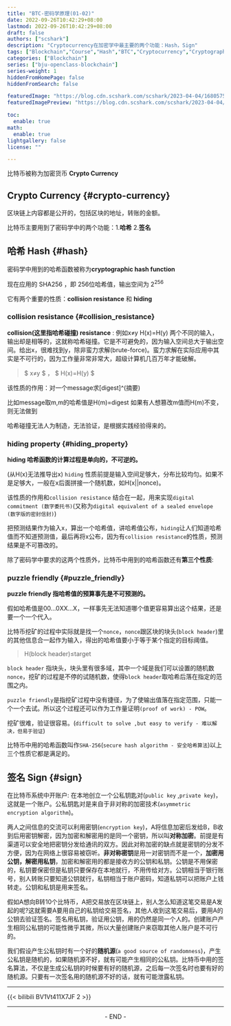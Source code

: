 ```yaml
---
title: "BTC-密码学原理(01-02)"
date: 2022-09-26T10:42:29+08:00
lastmod: 2022-09-26T10:42:29+08:00
draft: false
authors: ["scshark"]
description: "Cryptocurrency在加密学中最主要的两个功能：Hash，Sign"
tags: ["Blockchain","Course","Hash","BTC","Cryptocurrency","Cryptographic"]
categories: ["Blockchain"]
series: ["bju-openclass-blockchain"]
series-weight: 1
hiddenFromHomePage: false
hiddenFromSearch: false

featuredImage: "https://blog.cdn.scshark.com/scshark/2023-04-04/16805757940288.jpg"
featuredImagePreview: "https://blog.cdn.scshark.com/scshark/2023-04-04/16805757940288.jpg"

toc:
  enable: true
math:
  enable: true
lightgallery: false
license: ""

---
```


比特币被称为加密货币 **Crypto Currency**

<!--more-->


## Crypto Currency {#crypto-currency}

区块链上内容都是公开的，包括区块的地址，转账的金额。

比特币主要用到了密码学中的两个功能：1.**哈希** 2.**签名**

## 哈希 Hash {#hash}

密码学中用到的哈希函数被称为**cryptographic hash function**

现在应用的 SHA256 ，即 256位哈希值，输出空间为 $2^{256}$

它有两个重要的性质：**collision resistance** 和 **hiding**

### collision resistance {#collision_resistance}

**collision(这里指哈希碰撞) resistance**  :
例如x≠y H(x)=H(y) 两个不同的输入，输出却是相等的，这就称哈希碰撞。它是不可避免的，因为输入空间总大于输出空间。给出x，很难找到y，除非蛮力求解(brute-force)。蛮力求解在实际应用中其实是不可行的，因为工作量非常非常大，超级计算机几百万年才能破解。

> $ x≠y $ ，   $ H(x)=H(y) $

该性质的作用：对一个message求[digest]^(摘要)

比如message取m,m的哈希值是H(m)=digest 如果有人想篡改m值而H(m)不变，则无法做到

哈希碰撞无法人为制造，无法验证，是根据实践经验得来的。

### hiding property {#hiding_property}

**hiding 哈希函数的计算过程是单向的，不可逆的。**

(从H(x)无法推导出x) `hiding` 性质前提是输入空间足够大，分布比较均匀。如果不是足够大，一般在x后面拼接一个随机数，如H(x||nonce)。

该性质的作用和`collision resistance` 结合在一起，用来实现`digital commitment (数字委托书)`(又称为`digital equivalent of a sealed envelope (数字版的密封信封)`)

把预测结果作为输入x，算出一个哈希值，讲哈希值公布，`hiding`让人们知道哈希值而不知道预测值，最后再将x公布，因为有`collision resistance`的性质，预测结果是不可篡改的。

除了密码学中要求的这两个性质外，比特币中用到的哈希函数还有**第三个性质**:

### puzzle friendly {#puzzle_friendly}

**puzzle friendly 指哈希值的预算事先是不可预测的。**

假如哈希值是00...0XX...X，一样事先无法知道哪个值更容易算出这个结果，还是要一个一个代入。

比特币挖矿的过程中实际就是找一个`nonce`，`nonce`跟区块的块头(`block header`)里的其他信息合一起作为输入，得出的哈希值要小于等于某个指定的目标阈值。

> H(block header)≤target

`block header`  指块头，块头里有很多域，其中一个域是我们可以设置的随机数`nonce`，挖矿的过程是不停的试随机数，使得`block header`取哈希后落在指定的范围之内。

`puzzle friendly`是指挖矿过程中没有捷径，为了使输出值落在指定范围，只能一个一个去试。所以这个过程还可以作为工作量证明`(proof of work) - POW`。

挖矿很难，验证很容易。(`difficult to solve ,but easy to verify - 难以解决，但易于验证`)

比特币中用的哈希函数叫作`SHA-256`(`secure hash algorithm - 安全哈希算法`)以上三个性质它都是满足的。

## 签名 Sign {#sign}

在比特币系统中开账户:
在本地创立一个公私钥匙对(`public key` ,`private key`)，这就是一个账户。公私钥匙对是来自于非对称的加密技术(`asymmetric encryption algorithm`)。

两人之间信息的交流可以利用密钥(`encryption key`)，A将信息加密后发给B，B收到后用密钥解密，因为加密和解密用的是同一个密钥，所以叫**对称加密**。前提是有渠道可以安全地把密钥分发给通讯的双方。因此对称加密的缺点就是密钥的分发不方便，因为在网络上很容易被窃听。**非对称密钥**是用一对密钥而不是一个，**加密用公钥，解密用私钥**，加密和解密用的都是接收方的公钥和私钥。公钥是不用保密的，私钥要保密但是私钥只要保存在本地就行，不用传给对方。公钥相当于银行账号，别人转账只要知道公钥就行，私钥相当于账户密码，知道私钥可以把账户上钱转走。公钥和私钥是用来签名。

假如A想向B转10个比特币，A把交易放在区块链上，别人怎么知道这笔交易是A发起的呢?这就需要A要用自己的私钥给交易签名，其他人收到这笔交易后，要用A的公钥去验证签名。签名用私钥，验证用公钥，用的仍然是同一个人的。创建账户产生相同公私钥的可能性微乎其微，所以大量创建账户来窃取其他人账户是不可行的。

我们假设产生公私钥时有一个好的**随机源**(`a good source of randomness`)，产生公私钥是随机的，如果随机源不好，就有可能产生相同的公私钥。比特币中用的签名算法，不仅是生成公私钥的时候要有好的随机源，之后每一次签名时也要有好的随机源。只要有一次签名用的随机源不好的话，就有可能泄露私钥。

---

{{< bilibili BV1Vt411X7JF 2 >}}

---
<center > - END - </center>



